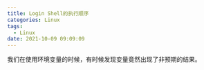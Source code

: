```yaml
---
title: Login Shell的执行顺序
categories: Linux
tags:
  - Linux
date: 2021-10-09 09:09:09
---
```

我们在使用环境变量的时候，有时候发现变量竟然出现了非预期的结果。 

